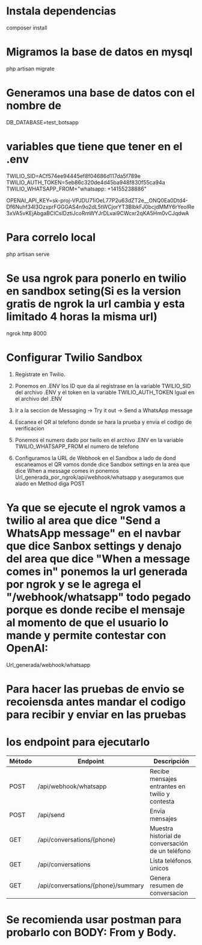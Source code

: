 
# Instala dependencias
composer install


# Migramos la base de datos en mysql
php artisan migrate

# Generamos una base de datos con el nombre de 
DB_DATABASE=test_botsapp



# variables que tiene que tener en el .env

TWILIO_SID=ACf574ee94445ef8f04686d117da5f789e
TWILIO_AUTH_TOKEN=5eb86c320de4d45ba948f830f55ca94a
TWILIO_WHATSAPP_FROM="whatsapp: +14155238886"

OPENAI_API_KEY=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




# Para correlo local 
php artisan serve

# Se usa ngrok para ponerlo en twilio en sandbox seting(Si es la version gratis de ngrok la url cambia y esta limitado 4 horas la misma url)
ngrok http 8000


# Configurar Twilio Sandbox 

1. Regístrate en Twilio.

2. Ponemos en .ENV los ID que da al registrase en la variable TWILIO_SID del archivo .ENV y el token en la variable TWILIO_AUTH_TOKEN Igual en el archivo del .ENV 

3. Ir a la seccion de Messaging -> Try it out -> Send a WhatsApp message

4. Escanea el QR al telefono donde se hara la prueba y envia el codigo de verificacion

5. Ponemos el numero dado por twilo en el archivo .ENV en la variable TWILIO_WHATSAPP_FROM el numero de telefono 

6. Configuramos la URL de Webhook en el Sandbox a lado de dond escaneamos el QR vamos donde dice Sandbox settings en la area que dice When a message comes in ponemos  Url_generada_por_ngrok/api/webhook/whatsapp y aseguramos que alado en Method diga POST

# Ya que se ejecute el ngrok vamos a twilio al area que dice "Send a WhatsApp message" en el navbar que dice Sanbox settings y denajo del area que dice "When a message comes in" ponemos la url generada por ngrok y se le agrega el "/webhook/whatsapp" todo pegado porque es donde recibe el mensaje al momento de que el usuario lo mande y permite contestar con OpenAI:

Url_generada/webhook/whatsapp


# Para hacer las pruebas de envio se recoiensda antes mandar el codigo para recibir y enviar en las pruebas

# los endpoint para ejecutarlo

| Método | Endpoint                           | Descripción                                      |
| ------ | ---------------------------------- | ------------------------------------------------ |
| POST   | /api/webhook/whatsapp              | Recibe mensajes entrantes en twilio y contesta   |
| POST   | /api/send                          | Envia mensajes                                   |
| GET    | /api/conversations/{phone}         | Muestra historial de conversación de un teléfono |
| GET    | /api/conversations                 | Lista teléfonos únicos                           |
| GET    | /api/conversations/{phone}/summary | Genera resumen de conversacion                   |

# Se recomienda usar postman para probarlo con BODY: From y Body.


